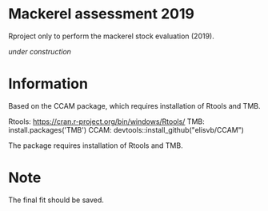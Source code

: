 # Mackerel assessment 2019

Rproject only to perform the mackerel stock evaluation  (2019).

*under construction*

# Information

Based on the CCAM package, which requires installation of Rtools and TMB. 

Rtools: https://cran.r-project.org/bin/windows/Rtools/
TMB: install.packages('TMB')
CCAM: devtools::install_github("elisvb/CCAM")

The package requires installation of Rtools and TMB.

# Note

The final fit should be saved.

